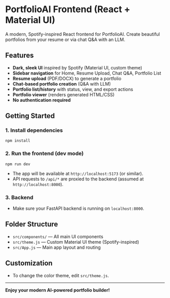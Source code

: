 # PortfolioAI Frontend (React + Material UI)

A modern, Spotify-inspired React frontend for PortfolioAI. Create beautiful portfolios from your resume or via chat Q&A with an LLM.

## Features
- **Dark, sleek UI** inspired by Spotify (Material UI, custom theme)
- **Sidebar navigation** for Home, Resume Upload, Chat Q&A, Portfolio List
- **Resume upload** (PDF/DOCX) to generate a portfolio
- **Chat-based portfolio creation** (Q&A with LLM)
- **Portfolio list/history** with status, view, and export actions
- **Portfolio viewer** (renders generated HTML/CSS)
- **No authentication required**

## Getting Started

### 1. Install dependencies
```
npm install
```

### 2. Run the frontend (dev mode)
```
npm run dev
```

- The app will be available at `http://localhost:5173` (or similar).
- API requests to `/api/*` are proxied to the backend (assumed at `http://localhost:8000`).

### 3. Backend
- Make sure your FastAPI backend is running on `localhost:8000`.

## Folder Structure
- `src/components/` — All main UI components
- `src/theme.js` — Custom Material UI theme (Spotify-inspired)
- `src/App.js` — Main app layout and routing

## Customization
- To change the color theme, edit `src/theme.js`.

---

**Enjoy your modern AI-powered portfolio builder!** 